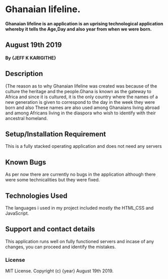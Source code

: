 # Ghanaian lifeline.
#### Ghanaian lifeline is an application is an uprising technological application whereby it tells the Age,Day and also year from when we were born.
## August 19th 2019
#### By **{JEFF K KARIGITHE}**

## Description
{The reason as to why Ghanaian lifeline was created was because of the culture the heritage and the people.Ghana is known as the gateway to Africa and since it is cultured, it is the only country where the names of a new generation is given to correspond to the day in the week they were born and also These names are also used among Ghanaians living abroad and among Africans living in the diaspora who wish to identify with their ancestral homeland.
  
## Setup/Installation Requirement
This is a fully stacked operating application and does not need any servers
## Known Bugs
As per now there are currently no bugs in the application although there were some technicalities but they were fixed.
## Technologies Used
The languages i used in my project included mostly the HTML,CSS and JavaScript.
## Support and contact details
This application runs well on fully functioned servers and incase of any changes, you can proceed and identify the mistakes.
### License
MIT License.
Copyright (c) {year}
August 19th 2019.
